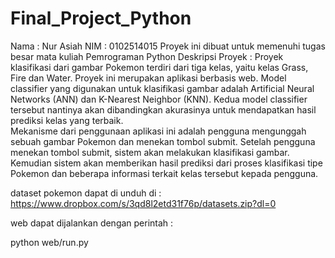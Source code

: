 # Final_Project_Python


Nama : Nur Asiah
NIM : 0102514015
Proyek ini dibuat untuk memenuhi tugas besar mata kuliah Pemrograman Python
Deskripsi Proyek :
Proyek klasifikasi dari gambar Pokemon terdiri dari tiga kelas, yaitu kelas Grass, Fire dan Water. Proyek ini merupakan aplikasi berbasis web. Model classifier yang digunakan untuk klasifikasi gambar adalah Artificial Neural Networks (ANN) dan K-Nearest Neighbor (KNN). Kedua model classifier tersebut nantinya akan dibandingkan akurasinya untuk mendapatkan hasil prediksi kelas yang terbaik.  
Mekanisme dari penggunaan aplikasi ini adalah pengguna mengunggah sebuah gambar Pokemon dan menekan tombol submit. Setelah pengguna menekan tombol submit, sistem akan melakukan klasifikasi gambar. Kemudian sistem akan memberikan hasil prediksi dari proses klasifikasi tipe Pokemon dan beberapa informasi terkait kelas tersebut kepada pengguna.


dataset pokemon dapat di unduh di : https://www.dropbox.com/s/3qd8l2etd31f76p/datasets.zip?dl=0

web dapat dijalankan dengan perintah :

python web/run.py

